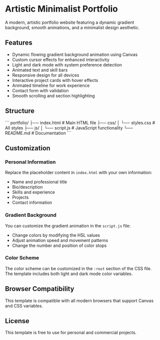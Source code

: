 # Artistic Minimalist Portfolio

A modern, artistic portfolio website featuring a dynamic gradient background, smooth animations, and a minimalist design aesthetic.

## Features

- Dynamic flowing gradient background animation using Canvas
- Custom cursor effects for enhanced interactivity
- Light and dark mode with system preference detection
- Animated text and skill bars
- Responsive design for all devices
- Interactive project cards with hover effects
- Animated timeline for work experience
- Contact form with validation
- Smooth scrolling and section highlighting

## Structure

\`\`\`
portfolio/
├── index.html       # Main HTML file
├── css/
│   └── styles.css   # All styles
├── js/
│   └── script.js    # JavaScript functionality
└── README.md        # Documentation
\`\`\`

## Customization

### Personal Information

Replace the placeholder content in `index.html` with your own information:
- Name and professional title
- Bio/description
- Skills and experience
- Projects
- Contact information

### Gradient Background

You can customize the gradient animation in the `script.js` file:
- Change colors by modifying the HSL values
- Adjust animation speed and movement patterns
- Change the number and position of color stops

### Color Scheme

The color scheme can be customized in the `:root` section of the CSS file. The template includes both light and dark mode color variables.

## Browser Compatibility

This template is compatible with all modern browsers that support Canvas and CSS variables.

## License

This template is free to use for personal and commercial projects.
